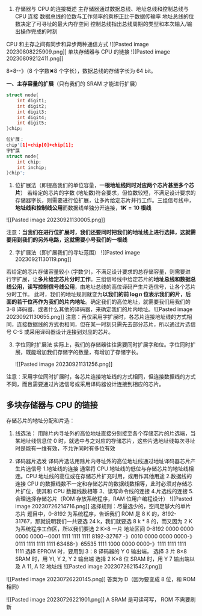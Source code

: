 1. 存储器与 CPU 的连接概述
主存储器通过数据总线、地址总线和控制总线与 CPU 连接
数据总线的位数与工作频率的乘积正比于数据传输率
地址总线的位数决定了可寻址的最大内存空间
控制总线指出总线周期的类型和本次输入/输出操作完成的时刻


CPU 和主存之间有同步和异步两种通信方式 ![[Pasted image 20230808225909.png]]
单块存储器与 CPU 的链接
![[Pasted image 20230809212411.png]]

8×8--》（8 个字数✖8 个字长），数据总线的存储字长为 64 bit。


**一、主存容量的扩展**（只有我们的 SRAM 才能进行扩展）
```cpp
struct node{
	int digit1;
	int digit2;
	int digit3;
	int digit4;
	int digit5;
}chip;

位扩展：
chip'[1]=chip[0]+chip[1];
字扩展
struct node{
	int chip;
	int inchip;
}chip';

```
1. 位扩展法（即提高我们的单位容量，**一根地址线同时对应两个芯片甚至多个芯片**）
若给定的芯片的字数 (地址数)符合要求，但位数较短，不满足设计要求的存储器字长，则需要进行位扩展，让多片给定芯片并行工作。三组信号线中，**地址线和控制线公用**而数据线单独分开连接，**$1K=10$ 根线**

![[Pasted image 20230921130005.png]]

注意：**当我们在进行位扩展时，我们还要同时把我们的地址线上进行选择，这就需要用到我们的另外电路，这就需要小号我们的一根线**


2. 字扩展法（即扩展我们的寻址范围）
![[Pasted image 20230921130119.png]]

若给定的芯片存储容量较小 (字数少)，不满足设计要求的总存储容量，则需要进行字扩展，让**多片给定芯片分时工作**。三组信号线中给定芯片的**地址总线和数据总线公用，读写控制信号线公用**，由地址总线的高位译码产生片选信号，让各个芯片分时工作。
此时，我们的地址规则就变为**以我们的前 $\log n$ 位表示我们的片，后面的若干位再作为我们的片内地址**。确定我们的高位地址，就需要我们用我们的 3-8 译码器，或者什么其他的译码器，来确定我们的片内地址。![[Pasted image 20230921130655.png]]
注意：再仅采用字扩展时，各芯片连接地址线的方式相同，连接数据线的方式也相同，但在某一时刻只需先去部分芯片，所以通过片选信号 C-S 或采用译码器设计连接到对应的芯片。

3. 字位同时扩展法
实际上，我们的存储器往往需要同时扩展字和位。字位同时扩展，既能增加我们存储字的数量，有增加了存储字长。

	![[Pasted image 20230921131256.png]]



注意：采用字位同时扩展时，各芯片连接地址线的方式相同，但连接数据线的方式不同，而且需要通过片选信号或采用译码器设计连接到相应的芯片。


## 多块存储器与 CPU 的链接
存储芯片的地址分配和片选：
1. 线选法：
	用除片内寻址外的高位地址直接分别接至各个存储芯片的片选端，当某地址线信息位 0 时，就选中与之对应的存储芯片，这些片选地址线每次寻址时是能有一维有效，不允许同时有多位有效

2. 译码器片选发
	译码片选法用除片内寻址外的高位地址线通过地址译码器芯片产生片选信号
1.地址线的连接
	通常将 CPU 地址线的低位与存储芯片的地址线相连。CPU 地址线的高位或在存储芯片扩充时用，或用作其他用途 
2.数据线的连接
	CPU 的数据线数不一定和存储芯片的数据线数相等，此时必须对存储芯片扩位，使其和 CPU 数据线数相等
3、读写命令线的连接
4.片选线的连接
5.合理选择存储芯片（ROM 存放系统程序，RAM 位用户编程设计）
![[Pasted image 20230726214716.png]]
选择规则：尽量选少的，空间足够大的单片芯片
题目中，0-8192 为系统程序，告诉我们 ROM 是 8 K 的，8192-31767，那就说明我们一共要选 24 k，我们就要选 8 k * 8 的，而又因为 2 K 为系统程序工作区，所以我们要选 2 K×8 一片
地址区间
0-8192 0000 0000 0000 0000--0001 1111 1111 1111
8192-32767 -》0010 0000 0000 0000-》0111 1111 1111 1111
63488-》65535 1111 1000 0000 0000-》1111 1111 1111 1111
选择 EPROM 时，要用到 3：8 译码器的 Y 0 输出端，
选择 3 片 8×8 SRAM 时，用 YI, Y 2, Y 2 输出端
选择 2 K×8 位 SRAM 时，用 Y 7 输出端以及 A 11, A 12 地址线
![[Pasted image 20230726215427.png]]

![[Pasted image 20230726220145.png]]
答案为 D（因为要变成 8 位，和 ROM 相同）

![[Pasted image 20230726221901.png]]
A
SRAM 是可读可写，
ROM 不需要刷新
